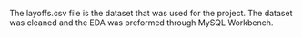 The layoffs.csv file is the dataset that was used for the project. The dataset was cleaned and the EDA was preformed through MySQL Workbench.

